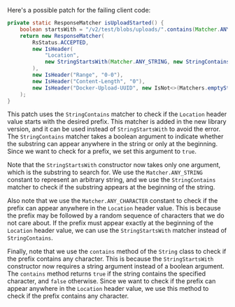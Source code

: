 Here's a possible patch for the failing client code:

```java
private static ResponseMatcher isUploadStarted() {
    boolean startsWith = "/v2/test/blobs/uploads/".contains(Matcher.ANY_CHARACTER);
    return new ResponseMatcher(
        RsStatus.ACCEPTED,
        new IsHeader(
            "Location",
            new StringStartsWith(Matcher.ANY_STRING, new StringContains(startsWith))
        ),
        new IsHeader("Range", "0-0"),
        new IsHeader("Content-Length", "0"),
        new IsHeader("Docker-Upload-UUID", new IsNot<>(Matchers.emptyString()))
    );
}
```

This patch uses the `StringContains` matcher to check if the `Location` header value starts with the desired prefix. This matcher is added in the new library version, and it can be used instead of `StringStartsWith` to avoid the error. The `StringContains` matcher takes a boolean argument to indicate whether the substring can appear anywhere in the string or only at the beginning. Since we want to check for a prefix, we set this argument to `true`.

Note that the `StringStartsWith` constructor now takes only one argument, which is the substring to search for. We use the `Matcher.ANY_STRING` constant to represent an arbitrary string, and we use the `StringContains` matcher to check if the substring appears at the beginning of the string.

Also note that we use the `Matcher.ANY_CHARACTER` constant to check if the prefix can appear anywhere in the `Location` header value. This is because the prefix may be followed by a random sequence of characters that we do not care about. If the prefix must appear exactly at the beginning of the `Location` header value, we can use the `StringStartsWith` matcher instead of `StringContains`.

Finally, note that we use the `contains` method of the `String` class to check if the prefix contains any character. This is because the `StringStartsWith` constructor now requires a string argument instead of a boolean argument. The `contains` method returns `true` if the string contains the specified character, and `false` otherwise. Since we want to check if the prefix can appear anywhere in the `Location` header value, we use this method to check if the prefix contains any character.
